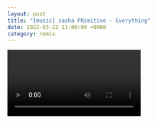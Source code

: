 ```yaml
---
layout: post
title: "[music] sasha PRimitive - Everything"
date: 2022-03-22 11:00:00 +0900
category: remix
---
```


<div class="video-container">
    <video id="player" class="video-js vjs-default-skin vjs-big-play-centered" data-json="/public/json/sasha PRimitive - Everything.json"></video>
</div>